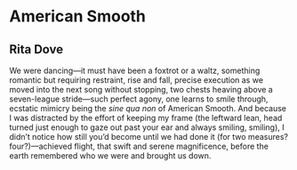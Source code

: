 # American Smooth
## Rita Dove
We were dancing—it must have
been a foxtrot or a waltz,
something romantic but
requiring restraint,
rise and fall, precise
execution as we moved
into the next song without
stopping, two chests heaving
above a seven-league
stride—such perfect agony,
one learns to smile through,
ecstatic mimicry
being the _sine qua non_
of American Smooth.
And because I was distracted
by the effort of
keeping my frame
(the leftward lean, head turned
just enough to gaze out
past your ear and always
smiling, smiling),
I didn’t notice
how still you’d become until
we had done it
(for two measures?
four?)—achieved flight,
that swift and serene
magnificence,
before the earth
remembered who we were
and brought us down. ﻿